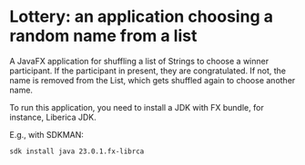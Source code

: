 # Lottery: an application choosing a random name from a list

A JavaFX application for shuffling a list of Strings to choose a winner participant.
If the participant in present, they are congratulated.
If not, the name is removed from the List, which gets shuffled again to choose another name.

To run this application, you need to install a JDK with FX bundle, for instance, Liberica JDK.

E.g., with SDKMAN:
```bash
sdk install java 23.0.1.fx-librca
```
